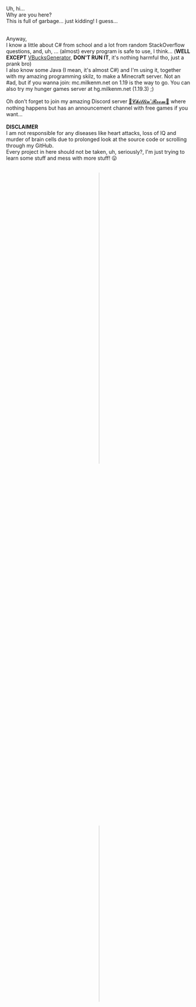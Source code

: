 <!-- P1 -->
Uh, hi...<br/>
Why are you here?<br/>
This is full of garbage... just kidding! I guess...<br/>
<!-- P2 -->
<br/>
Anyway,<br/>
I know a little about C# from school and a lot from random StackOverflow questions, and, uh, ... (almost) every program is safe to use, I think... (<b>WELL EXCEPT</b> <a href="https://github.com/Milkenm/VBucksGenerator">VBucksGenerator</a>, <b>DON'T RUN IT</b>, it's nothing harmful tho, just a prank bro)<br/>
I also know some Java (I mean, it's almost C#) and I'm using it, together with my amazing programming skilz, to make a Minecraft server. Not an #ad, but if you wanna join: mc.milkenm.net on 1.19 is the way to go. You can also try my hunger games server at hg.milkenm.net (1.19.3) ;)<br/>
<!-- P3 -->
<br/>
Oh don't forget to join my amazing Discord server <a href="https://discord.gg/xRyvAps">🎀𝓒𝓱𝓲𝓵𝓵𝓲𝓷'𝓡𝓸𝓸𝓶🎀</a> where nothing happens but has an announcement channel with free games if you want...<br/>
<!-- P4 -->
<br/>
<b>DISCLAIMER</b><br/>
I am not responsible for any diseases like heart attacks, loss of IQ and murder of brain cells due to prolonged look at the source code or scrolling through my GitHub.<br/>
Every project in here should not be taken, uh, seriously?, I'm just trying to learn some stuff and mess with more stuff! 😛<br/>
<br/>
<!-- IMAGES -->
<div align="center">
	<p style="width: 1px">
		<!-- STATISTICS -->
		<img src="https://github-readme-stats.vercel.app/api?username=Milkenm&bg_color=55,c24848,904e95&title_color=fff&text_color=fff&show_icons=true&count_private=true&icon_color=bbb" width="45%"/>
		<!-- "SPACE" -->
		&nbsp;
		<!-- DISCORD STATUS -->
		<img src="https://lanyard-profile-readme.vercel.app/api/222114807887691777?&bg=984D88" width="35%"/>
	</p>
</div>
